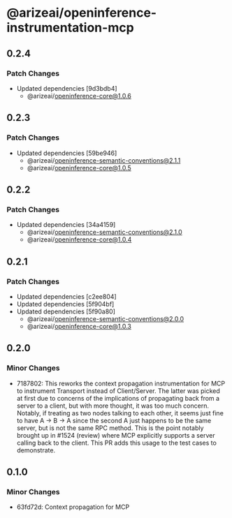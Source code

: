 # @arizeai/openinference-instrumentation-mcp

## 0.2.4

### Patch Changes

- Updated dependencies [9d3bdb4]
  - @arizeai/openinference-core@1.0.6

## 0.2.3

### Patch Changes

- Updated dependencies [59be946]
  - @arizeai/openinference-semantic-conventions@2.1.1
  - @arizeai/openinference-core@1.0.5

## 0.2.2

### Patch Changes

- Updated dependencies [34a4159]
  - @arizeai/openinference-semantic-conventions@2.1.0
  - @arizeai/openinference-core@1.0.4

## 0.2.1

### Patch Changes

- Updated dependencies [c2ee804]
- Updated dependencies [5f904bf]
- Updated dependencies [5f90a80]
  - @arizeai/openinference-semantic-conventions@2.0.0
  - @arizeai/openinference-core@1.0.3

## 0.2.0

### Minor Changes

- 7187802: This reworks the context propagation instrumentation for MCP to instrument Transport instead of Client/Server. The latter was picked at first due to concerns of the implications of propagating back from a server to a client, but with more thought, it was too much concern. Notably, if treating as two nodes talking to each other, it seems just fine to have A -> B -> A since the second A just happens to be the same server, but is not the same RPC method. This is the point notably brought up in #1524 (review) where MCP explicitly supports a server calling back to the client. This PR adds this usage to the test cases to demonstrate.

## 0.1.0

### Minor Changes

- 63fd72d: Context propagation for MCP
